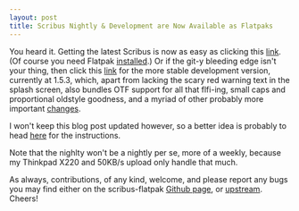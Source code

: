 ```yaml
---
layout: post
title: Scribus Nightly & Development are Now Available as Flatpaks
---
```


You heard it. Getting the latest Scribus is now as easy as clicking this
[link][0]. (Of course you need Flatpak [installed][1].) Or if the git-y
bleeding edge isn't your thing, then click this [link][2] for the more stable
development version, currently at 1.5.3, which, apart from lacking the scary
red warning text in the splash screen, also bundles OTF support for all that
flfi-ing, small caps and proportional oldstyle goodness, and a myriad of other
probably more important [changes][3].

I won't keep this blog post updated however, so a better idea is probably to
head [here][4] for the instructions.

Note that the nighlty won't be a nightly per se, more of a weekly, because my
Thinkpad X220 and 50KB/s upload only handle that much.

As always, contributions, of any kind, welcome, and please report any bugs you
may find either on the scribus-flatpak [Github page][5], or [upstream][6].
Cheers!

[0]: http://drjurf.tk/scribus-flatpak/scribus-nightly.flatpakref
[1]: http://flatpak.org/getting.html
[2]: http://drjurf.tk/scribus-flatpak/scribus-development.flatpakref
[3]: https://wiki.scribus.net/canvas/1.5.3_Release
[4]: https://drjurf.tk/scribus-flatpak
[5]: https://github.com/jurf/scribus-flatpak/issues
[6]: https://bugs.scribus.net
